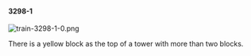 #### 3298-1
![train-3298-1-0.png](https://github.com/lil-lab/nlvr/raw/master/nlvr/train/images/8/train-3298-1-0.png "train-3298-1-0.png")

There is a yellow block as the top of a tower with more than two blocks.